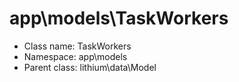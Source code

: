 app\models\TaskWorkers
===============






* Class name: TaskWorkers
* Namespace: app\models
* Parent class: lithium\data\Model








